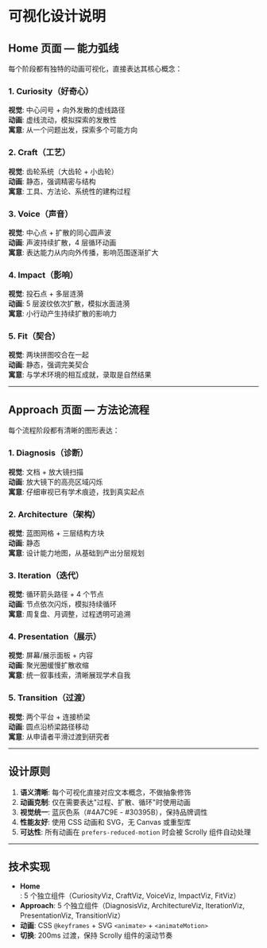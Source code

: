 # 可视化设计说明

## Home 页面 — 能力弧线

每个阶段都有独特的动画可视化，直接表达其核心概念：

### 1. Curiosity（好奇心）
**视觉**: 中心问号 + 向外发散的虚线路径  
**动画**: 虚线流动，模拟探索的发散性  
**寓意**: 从一个问题出发，探索多个可能方向

### 2. Craft（工艺）
**视觉**: 齿轮系统（大齿轮 + 小齿轮）  
**动画**: 静态，强调精密与结构  
**寓意**: 工具、方法论、系统性的建构过程

### 3. Voice（声音）
**视觉**: 中心点 + 扩散的同心圆声波  
**动画**: 声波持续扩散，4 层循环动画  
**寓意**: 表达能力从内向外传播，影响范围逐渐扩大

### 4. Impact（影响）
**视觉**: 投石点 + 多层涟漪  
**动画**: 5 层波纹依次扩散，模拟水面涟漪  
**寓意**: 小行动产生持续扩散的影响力

### 5. Fit（契合）
**视觉**: 两块拼图咬合在一起  
**动画**: 静态，强调完美契合  
**寓意**: 与学术环境的相互成就，录取是自然结果

---

## Approach 页面 — 方法论流程

每个流程阶段都有清晰的图形表达：

### 1. Diagnosis（诊断）
**视觉**: 文档 + 放大镜扫描  
**动画**: 放大镜下的高亮区域闪烁  
**寓意**: 仔细审视已有学术痕迹，找到真实起点

### 2. Architecture（架构）
**视觉**: 蓝图网格 + 三层结构方块  
**动画**: 静态  
**寓意**: 设计能力地图，从基础到产出分层规划

### 3. Iteration（迭代）
**视觉**: 循环箭头路径 + 4 个节点  
**动画**: 节点依次闪烁，模拟持续循环  
**寓意**: 周复盘、月调整，过程透明可追溯

### 4. Presentation（展示）
**视觉**: 屏幕/展示面板 + 内容  
**动画**: 聚光圈缓慢扩散收缩  
**寓意**: 统一叙事线索，清晰展现学术自我

### 5. Transition（过渡）
**视觉**: 两个平台 + 连接桥梁  
**动画**: 圆点沿桥梁路径移动  
**寓意**: 从申请者平滑过渡到研究者

---

## 设计原则

1. **语义清晰**: 每个可视化直接对应文本概念，不做抽象修饰
2. **动画克制**: 仅在需要表达"过程、扩散、循环"时使用动画
3. **视觉统一**: 蓝灰色系（#4A7C9E - #30395B），保持品牌调性
4. **性能友好**: 使用 CSS 动画和 SVG，无 Canvas 或重型库
5. **可达性**: 所有动画在 `prefers-reduced-motion` 时会被 Scrolly 组件自动处理

---

## 技术实现

- **Home**: 5 个独立组件（CuriosityViz, CraftViz, VoiceViz, ImpactViz, FitViz）
- **Approach**: 5 个独立组件（DiagnosisViz, ArchitectureViz, IterationViz, PresentationViz, TransitionViz）
- **动画**: CSS `@keyframes` + SVG `<animate>` + `<animateMotion>`
- **切换**: 200ms 过渡，保持 Scrolly 组件的滚动节奏

